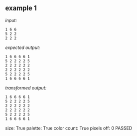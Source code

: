 
## example 1
*input:*
```
1 6 6
5 2 2
2 2 2
```
*expected output:*
```
1 6 6 6 6 1
5 2 2 2 2 5
2 2 2 2 2 2
2 2 2 2 2 2
5 2 2 2 2 5
1 6 6 6 6 1
```
*transformed output:*
```
1 6 6 6 6 1
5 2 2 2 2 5
2 2 2 2 2 2
2 2 2 2 2 2
5 2 2 2 2 5
1 6 6 6 6 1
```
size: True
palette: True
color count: True
pixels off: 0
PASSED
